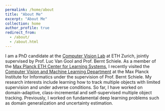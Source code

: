 ```yaml
---
permalink: /home/about
title: "About Me"
excerpt: "About Me"
collection: home
author_profile: true
redirect_from: 
  - /about/
  - /about.html
---
```


I am a PhD candidate at the [Computer Vision Lab](https://vision.ee.ethz.ch/) at ETH Zurich, jointly supervised by Prof. Luc Van Gool and Prof. Bernt Schiele. As a member of the [Max Planck ETH Center for Learning Systems](https://learning-systems.org/), I recently visited the [Computer Vision and Machine Learning Department](https://www.mpi-inf.mpg.de/departments/computer-vision-and-machine-learning/) at the Max Planck Institute for Informatics under the supervision of Prof. Bernt Schiele. My research interests include learning how to track multiple objects with limited supervision and under adverse conditions. So far, I have worked on domain-adaptive, class-incremental and self-supervised multiple object tracking. Previously, I worked on fundamental deep learning problems such as domain generalization and uncertainty estimation.